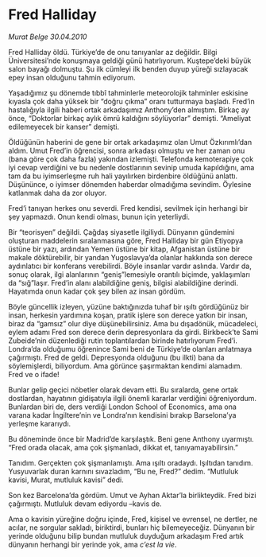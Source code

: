 # Fred Halliday

*Murat Belge 30.04.2010*

<div class="yazi"><p>Fred Halliday öldü. Türkiye’de de onu tanıyanlar az değildir. Bilgi Üniversitesi’nde konuşmaya geldiği günü hatırlıyorum. Kuştepe’deki büyük salon bayağı dolmuştu. Şu ilk cümleyi ilk benden duyup yüreği sızlayacak epey insan olduğunu tahmin ediyorum. </p>
<p>Yaşadığımız şu dönemde tıbbî tahminlerle meteorolojik tahminler eskisine kıyasla çok daha yüksek bir “doğru çıkma” oranı tutturmaya başladı. Fred’in hastalığıyla ilgili haberi ortak arkadaşımız Anthony’den almıştım. Birkaç ay önce, “Doktorlar birkaç aylık ömrü kaldığını söylüyorlar” demişti. “Ameliyat edilemeyecek bir kanser” demişti.</p>
<p>Öldüğünün haberini de gene bir ortak arkadaşımız olan Umut Özkırımlı’dan aldım. Umut Fred’in öğrencisi, sonra arkadaşı olmuştu ve her zaman onu (bana göre çok daha fazla) yakından izlemişti. Telefonda kemoterapiye çok iyi cevap verdiğini ve bu nedenle dostlarının sevinip umuda kapıldığını, ama tam da bu iyimserleşme ruh hali yayılırken birdenbire öldüğünü anlattı. Düşününce, o iyimser dönemden haberdar olmadığıma sevindim. Öylesine katlanmak daha da zor oluyor. </p>
<p>Fred’i tanıyan herkes onu severdi. Fred kendisi, sevilmek için herhangi bir şey yapmazdı. Onun kendi olması, bunun için yeterliydi. </p>
<p>Bir “teorisyen” değildi. Çağdaş siyasetle ilgiliydi. Dünyanın gündemini oluşturan maddelerin sıralanmasına göre, Fred Halliday bir gün Etiyopya üstüne bir yazı, ardından Yemen üstüne bir kitap, Afganistan üstüne bir makale döktürebilir, bir yandan Yugoslavya’da olanlar hakkında son derece aydınlatıcı bir konferans verebilirdi. Böyle insanlar vardır aslında. Vardır da, sonuç olarak, ilgi alanlarının “geniş”lemesiyle orantılı biçimde, yaklaşımları da “sığ”laşır. Fred’in alanı alabildiğine geniş, bilgisi alabildiğine derindi. Hayatımda onun kadar çok şey bilen az insan gördüm.</p>
<p>Böyle güncellik izleyen, yüzüne baktığınızda tuhaf bir ışıltı gördüğünüz bir insan, herkesin yardımına koşan, pratik işlere son derece yatkın bir insan, biraz da “gamsız” olur diye düşünebilirsiniz. Ama bu dışadönük, mücadeleci, eylem adamı Fred son derece derin depresyonlara da girdi. Birkbeck’te Sami Zubeide’nin düzenlediği rutin toplantılardan birinde hatırlıyorum Fred’i. Londra’da olduğumu öğrenince Sami beni de Türkiye’de olanları anlatmaya çağırmıştı. Fred de geldi. Depresyonda olduğunu (bu ilkti) bana da söylemişlerdi, biliyordum. Ama görünce şaşırmaktan kendimi alamadım. Fred ve o ifade! </p>
<p>Bunlar gelip geçici nöbetler olarak devam etti. Bu sıralarda, gene ortak dostlardan, hayatının gidişatıyla ilgili önemli kararlar verdiğini öğreniyordum. Bunlardan biri de, ders verdiği London School of Economics, ama ona varana kadar İngiltere’nin ve Londra’nın kendisini bırakıp Barselona’ya yerleşme kararıydı. </p>
<p>Bu döneminde önce bir Madrid’de karşılaştık. Beni gene Anthony uyarmıştı. “Fred orada olacak, ama çok şişmanladı, dikkat et, tanıyamayabilirsin.” </p>
<p>Tanıdım. Gerçekten çok şişmanlamıştı. Ama ışıltı oradaydı. Işıltıdan tanıdım. Yusyuvarlak duran karnını sıvazladım, “Bu ne, Fred?” dedim. “Mutluluk kavisi, Murat, mutluluk kavisi” dedi. </p>
<p>Son kez Barcelona’da gördüm. Umut ve Ayhan Aktar’la birlikteydik. Fred bizi çağırmıştı. Mutluluk devam ediyordu –kavis de. </p>
<p>Ama o kavisin yüreğine doğru içinde, Fred, kişisel ve evrensel, ne dertler, ne acılar, ne sorgular sakladı, biriktirdi, bunları hiç bilemeyeceğiz. Dünyanın bir yerinde olduğunu bilip bundan mutluluk duyduğum arkadaşım Fred artık dünyanın herhangi bir yerinde yok, ama <i>c’est la vie</i>.</p>
</div>
